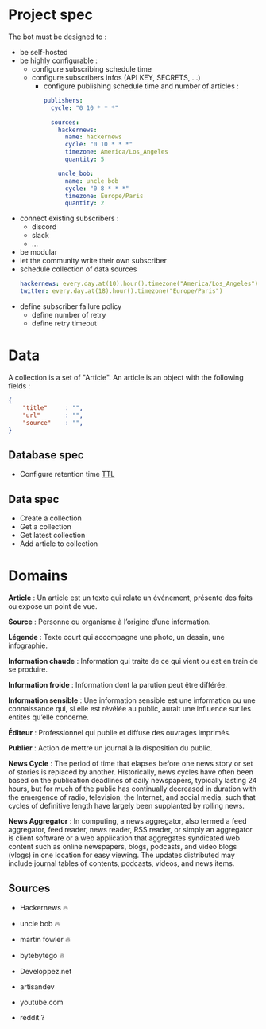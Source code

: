 # Project spec

The bot must be designed to : 
- be self-hosted
- be highly configurable :
    - configure subscribing schedule time
    - configure subscribers infos (API KEY, SECRETS, ...)
      - configure publishing schedule time and number of articles : 
        ```yaml
        publishers:
          cycle: "0 10 * * *"
        
          sources:
            hackernews:
              name: hackernews
              cycle: "0 10 * * *"
              timezone: America/Los_Angeles
              quantity: 5
        
            uncle_bob:
              name: uncle bob
              cycle: "0 8 * * *"
              timezone: Europe/Paris
              quantity: 2
        ```
- connect existing subscribers :
    - discord
    - slack
    - ...
- be modular
- let the community write their own subscriber
- schedule collection of data sources
    ```yaml
    hackernews: every.day.at(10).hour().timezone("America/Los_Angeles")
    twitter: every.day.at(18).hour().timezone("Europe/Paris")
    ```
- define subscriber failure policy
    - define number of retry
    - define retry timeout

# Data

A collection is a set of "Article".
An article is an object with the following fields :
```json
{
    "title"     : "",
    "url"       : "",
    "source"    : "",
}
```


## Database spec
- Configure retention time [TTL](https://www.mongodb.com/docs/manual/tutorial/expire-data/)

## Data spec
- Create a collection
- Get a collection
- Get latest collection
- Add article to collection

# Domains
**Article** : Un article est un texte qui relate un événement, présente des faits ou expose un point de vue.

**Source** : Personne ou organisme à l’origine d’une information.

**Légende** : Texte court qui accompagne une photo, un dessin, une infographie.

**Information chaude** : Information qui traite de ce qui vient ou est en train de se produire.

**Information froide** : Information dont la parution peut être différée.

**Information sensible** : Une information sensible est une information ou une connaissance qui, si elle est révélée au 
public, aurait une influence sur les entités qu’elle concerne.

**Éditeur** : Professionnel qui publie et diffuse des ouvrages imprimés.

**Publier** : Action de mettre un journal à la disposition du public.

**News Cycle** :
The period of time that elapses before one news story or set of stories is replaced by another. Historically, news 
cycles have often been based on the publication deadlines of daily newspapers, typically lasting 24 hours, but for 
much of the public has continually decreased in duration with the emergence of radio, television, the Internet, and 
social media, such that cycles of definitive length have largely been supplanted by rolling news.

**News Aggregator** : In computing, a news aggregator, also termed a feed aggregator, feed reader, news reader, RSS 
reader, or simply an aggregator is client software or a web application that aggregates syndicated web content such as 
online newspapers, blogs, podcasts, and video blogs (vlogs) in one location for easy viewing. The updates distributed
may include journal tables of contents, podcasts, videos, and news items.


## Sources

- Hackernews 🔥
- uncle bob 🔥
- martin fowler 🔥
- bytebytego 🔥
- Developpez.net
- artisandev


- youtube.com
- reddit ?